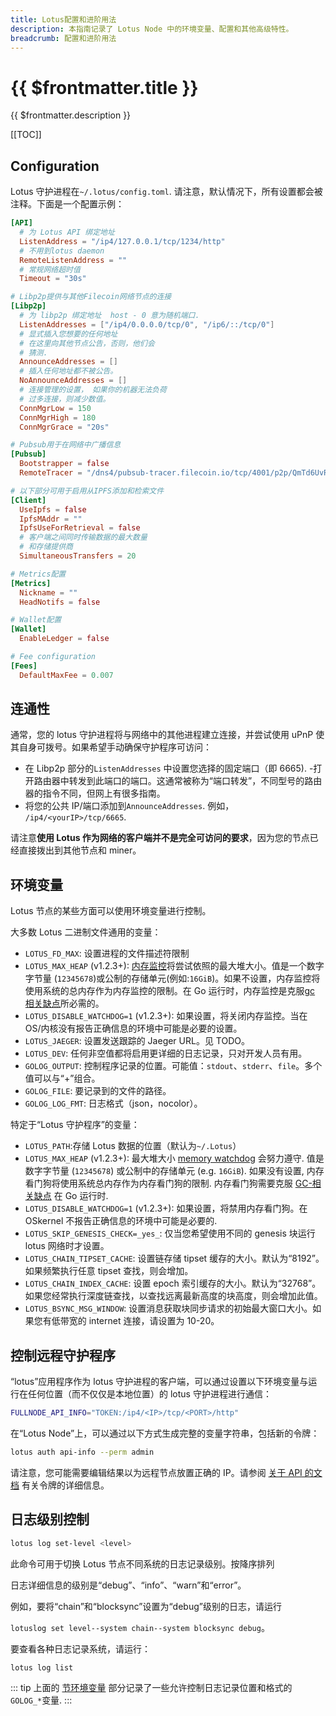 ```yaml
---
title: Lotus配置和进阶用法
description: 本指南记录了 Lotus Node 中的环境变量、配置和其他高级特性。
breadcrumb: 配置和进阶用法
---
```


# {{ $frontmatter.title }}

{{ $frontmatter.description }}

[[TOC]]

## Configuration

Lotus 守护进程在`~/.lotus/config.toml`. 请注意，默认情况下，所有设置都会被注释。下面是一个配置示例：

```toml
[API]
  # 为 Lotus API 绑定地址
  ListenAddress = "/ip4/127.0.0.1/tcp/1234/http"
  # 不用到lotus daemon
  RemoteListenAddress = ""
  # 常规网络超时值
  Timeout = "30s"

# Libp2p提供与其他Filecoin网络节点的连接
[Libp2p]
  # 为 libp2p 绑定地址  host - 0 意为随机端口.
  ListenAddresses = ["/ip4/0.0.0.0/tcp/0", "/ip6/::/tcp/0"]
  # 显式插入您想要的任何地址
  # 在这里向其他节点公告，否则，他们会
  # 猜测.
  AnnounceAddresses = []
  # 插入任何地址都不被公告。
  NoAnnounceAddresses = []
  # 连接管理的设置， 如果你的机器无法负荷
  # 过多连接，则减少数值。
  ConnMgrLow = 150
  ConnMgrHigh = 180
  ConnMgrGrace = "20s"

# Pubsub用于在网络中广播信息
[Pubsub]
  Bootstrapper = false
  RemoteTracer = "/dns4/pubsub-tracer.filecoin.io/tcp/4001/p2p/QmTd6UvR47vUidRNZ1ZKXHrAFhqTJAD27rKL9XYghEKgKX"

# 以下部分可用于启用从IPFS添加和检索文件
[Client]
  UseIpfs = false
  IpfsMAddr = ""
  IpfsUseForRetrieval = false
  # 客户端之间同时传输数据的最大数量
  # 和存储提供商
  SimultaneousTransfers = 20

# Metrics配置
[Metrics]
  Nickname = ""
  HeadNotifs = false

# Wallet配置
[Wallet]
  EnableLedger = false

# Fee configuration
[Fees]
  DefaultMaxFee = 0.007
```
 
## 连通性

通常，您的 lotus 守护进程将与网络中的其他进程建立连接，并尝试使用 uPnP 使其自身可拨号。如果希望手动确保守护程序可访问：

- 在 Libp2p 部分的`ListenAddresses` 中设置您选择的固定端口（即 6665). -打开路由器中转发到此端口的端口。这通常被称为“端口转发”，不同型号的路由器的指令不同，但网上有很多指南。
- 将您的公共 IP/端口添加到`AnnounceAddresses`. 例如， `/ip4/<yourIP>/tcp/6665`.

请注意**使用 Lotus 作为网络的客户端并不是完全可访问的要求**，因为您的节点已经直接拨出到其他节点和 miner。

## 环境变量

Lotus 节点的某些方面可以使用环境变量进行控制。

大多数 Lotus 二进制文件通用的变量：

- `LOTUS_FD_MAX`: 设置进程的文件描述符限制
- `LOTUS_MAX_HEAP` (v1.2.3+): [内存监控](https://github.com/raulk/go-watchdog)将尝试依照的最大堆大小。值是一个数字字节量 (`12345678`)或公制的存储单元(例如:`16GiB`)。如果不设置，内存监控将使用系统的总内存作为内存监控的限制。在 Go 运行时，内存监控是克服[gc 相关缺点](https://github.com/golang/go/issues/42805)所必需的。
- `LOTUS_DISABLE_WATCHDOG=1` (v1.2.3+): 如果设置，将关闭内存监控。当在 OS/内核没有报告正确信息的环境中可能是必要的设置。
- `LOTUS_JAEGER`: 设置发送跟踪的 Jaeger URL。见 TODO。
- `LOTUS_DEV`: 任何非空值都将启用更详细的日志记录，只对开发人员有用。
- `GOLOG_OUTPUT`: 控制程序记录的位置。可能值：`stdout`、`stderr`、`file`。多个值可以与“+”组合。
- `GOLOG_FILE`: 要记录到的文件的路径。
- `GOLOG_LOG_FMT`: 日志格式（json，nocolor）。

特定于“Lotus 守护程序”的变量：

- `LOTUS_PATH`:存储 Lotus 数据的位置（默认为`~/.Lotus`）
- `LOTUS_MAX_HEAP` (v1.2.3+): 最大堆大小 [memory watchdog](https://github.com/raulk/go-watchdog) 会努力遵守. 值是数字字节量 (`12345678`) 或公制中的存储单元 (e.g. `16GiB`). 如果没有设置, 内存看门狗将使用系统总内存作为内存看门狗的限制. 内存看门狗需要克服 [GC-相关缺点](https://github.com/golang/go/issues/42805) 在 Go 运行时.
- `LOTUS_DISABLE_WATCHDOG=1` (v1.2.3+): 如果设置，将禁用内存看门狗。在 OSkernel 不报告正确信息的环境中可能是必要的.
- `LOTUS_SKIP_GENESIS_CHECK=_yes_`: 仅当您希望使用不同的 genesis 块运行 lotus 网络时才设置。
- `LOTUS_CHAIN_TIPSET_CACHE`: 设置链存储 tipset 缓存的大小。默认为“8192”。如果频繁执行任意 tipset 查找，则会增加。
- `LOTUS_CHAIN_INDEX_CACHE`: 设置 epoch 索引缓存的大小。默认为“32768”。如果您经常执行深度链查找，以查找远离最新高度的块高度，则会增加此值。
- `LOTUS_BSYNC_MSG_WINDOW`: 设置消息获取块同步请求的初始最大窗口大小。如果您有低带宽的 internet 连接，请设置为 10-20。

## 控制远程守护程序

“lotus”应用程序作为 lotus 守护进程的客户端，可以通过设置以下环境变量与运行在任何位置（而不仅仅是本地位置）的 lotus 守护进程进行通信：

```sh
FULLNODE_API_INFO="TOKEN:/ip4/<IP>/tcp/<PORT>/http"
```

在“Lotus Node”上，可以通过以下方式生成完整的变量字符串，包括新的令牌：

```sh
lotus auth api-info --perm admin
```

请注意，您可能需要编辑结果以为远程节点放置正确的 IP。请参阅 [关于 API 的文档](../../build/lotus/api-tokens.md) 有关令牌的详细信息。

## 日志级别控制

```sh
lotus log set-level <level>
```

此命令可用于切换 Lotus 节点不同系统的日志记录级别。按降序排列

日志详细信息的级别是“debug”、“info”、“warn”和“error”。

例如，要将“chain”和“blocksync”设置为“debug”级别的日志，请运行

`lotuslog set level--system chain--system blocksync debug`。

要查看各种日志记录系统，请运行：

```sh
lotus log list
```

::: tip
上面的 [节环境变量](#环境变量) 部分记录了一些允许控制日志记录位置和格式的 `GOLOG_*`变量.
:::
